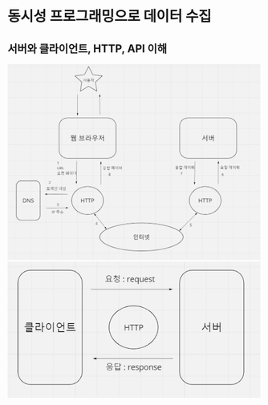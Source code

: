 # 동시성 프로그래밍으로 데이터 수집
## 서버와 클라이언트, HTTP, API 이해
![Alt text](img/web.png)
![Alt text](img/server.png)